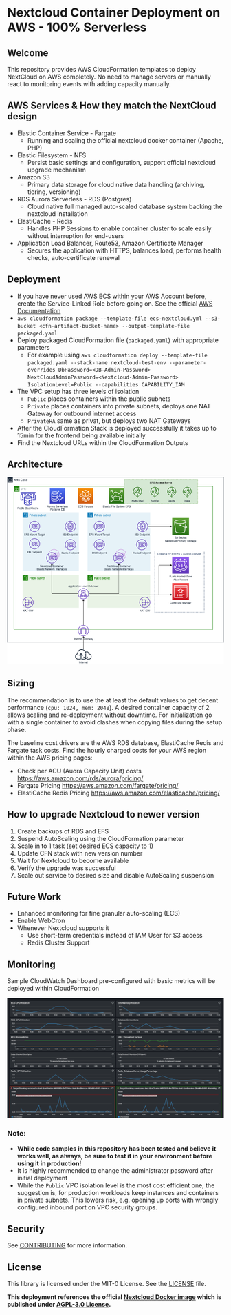 # Nextcloud Container Deployment on AWS - 100% Serverless

## Welcome

This repository provides AWS CloudFormation templates to deploy NextCloud on AWS completely.
No need to manage servers or manually react to monitoring events with adding capacity manually.

## AWS Services & How they match the NextCloud design

* Elastic Container Service - Fargate
    * Running and scaling the official nextcloud docker container (Apache, PHP)
* Elastic Filesystem - NFS
    * Persist basic settings and configuration, support official nextcloud upgrade mechanism
* Amazon S3
    * Primary data storage for cloud native data handling (archiving, tiering, versioning)
* RDS Aurora Serverless - RDS (Postgres)
    * Cloud native full managed auto-scaled database system backing the nextcloud installation
* ElastiCache - Redis
    * Handles PHP Sessions to enable container cluster to scale easily without interruption for end-users
* Application Load Balancer, Route53, Amazon Certificate Manager
    * Secures the application with HTTPS, balances load, performs health checks, auto-certificate renewal

## Deployment

* If you have never used AWS ECS within your AWS Account before, create the Service-Linked Role before going on. See the official [AWS Documentation](https://docs.aws.amazon.com/AmazonECS/latest/developerguide/using-service-linked-roles.html#create-service-linked-role)
* `aws cloudformation package --template-file ecs-nextcloud.yml --s3-bucket <cfn-artifact-bucket-name> --output-template-file packaged.yaml `
* Deploy packaged CloudFormation file (`packaged.yaml`) with appropriate parameters
  * For example using `aws cloudformation deploy --template-file packaged.yaml --stack-name nextcloud-test-env --parameter-overrides DbPassword=<DB-Admin-Password> NextCloudAdminPassword=<Nextcloud-Admin-Password> IsolationLevel=Public --capabilities CAPABILITY_IAM`
* The VPC setup has three levels of isolation
  * `Public` places containers within the public subnets
  * `Private` places containers into private subnets, deploys one NAT Gateway for outbound internet access
  * `PrivateHA` same as privat, but deploys two NAT Gateways
* After the CloudFormation Stack is deployed successfully it takes up to 15min for the frontend being available initially
* Find the Nextcloud URLs within the CloudFormation Outputs

## Architecture

![Architecture Diagram](docs/aws-nextcloud.png)

## Sizing

The recommendation is to use the at least the default values to get decent performance (`cpu: 1024, mem: 2048`).
A desired container capacity of 2 allows scaling and re-deployment without downtime. For initialization go with a single container to avoid clashes when copying files during the setup phase.

The baseline cost drivers are the AWS RDS database, ElastiCache Redis and Fargate task costs. Find the hourly charged costs for your AWS region within the AWS pricing pages:
* Check per ACU (Auora Capacity Unit) costs https://aws.amazon.com/rds/aurora/pricing/
* Fargate Pricing https://aws.amazon.com/fargate/pricing/
* ElastiCache Redis Pricing https://aws.amazon.com/elasticache/pricing/

## How to upgrade Nextcloud to newer version

1. Create backups of RDS and EFS
2. Suspend AutoScaling using the CloudFormation parameter
3. Scale in to 1 task (set desired ECS capacity to 1)
4. Update CFN stack with new version number
5. Wait for Nextcloud to become available
6. Verify the upgrade was successful
7. Scale out service to desired size and disable AutoScaling suspension

## Future Work

* Enhanced monitoring for fine granular auto-scaling (ECS)
* Enable WebCron
* Whenever Nextcloud supports it 
  * Use short-term credentials instead of IAM User for S3 access
  * Redis Cluster Support

## Monitoring

Sample CloudWatch Dashboard pre-configured with basic metrics will be deployed within CloudFormation

![CW-Dashboard](docs/cw-dashboard.png)

### Note:

* **While code samples in this repository has been tested and believe it works well, as always, be sure to test it in your environment before using it in production!**
* It is highly recommended to change the administrator password after initial deployment
* While the `Public` VPC isolation level is the most cost efficient one, the suggestion is, for production workloads keep instances and containers in private subnets. This lowers risk, e.g. opening up ports with wrongly configured inbound port on VPC security groups.

## Security

See [CONTRIBUTING](CONTRIBUTING.md#security-issue-notifications) for more information.

## License

This library is licensed under the MIT-0 License. See the [LICENSE](LICENSE) file.

**This deployment references the official [Nextcloud Docker image](https://github.com/nextcloud/docker) which is published under [AGPL-3.0 License](https://github.com/nextcloud/docker/blob/master/LICENSE.md).**